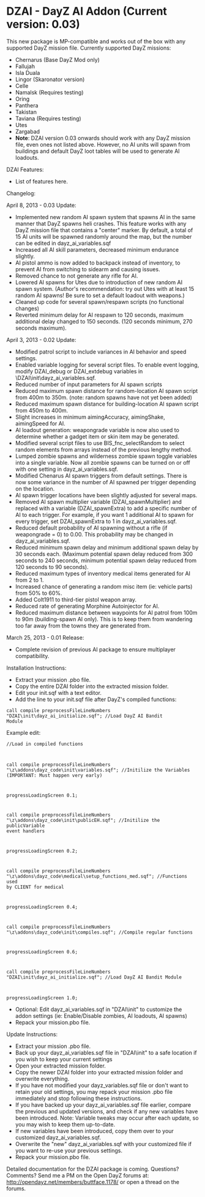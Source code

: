 DZAI - DayZ AI Addon (Current version: 0.03)
============


This new package is MP-compatible and works out of the box with any supported DayZ mission file. Currently supported DayZ missions:
- Chernarus (Base DayZ Mod only)
- Fallujah
- Isla Duala
- Lingor (Skaronator version)
- Celle
- Namalsk (Requires testing)
- Oring
- Panthera
- Takistan
- Taviana (Requires testing)
- Utes
- Zargabad
- <b>Note</b>: DZAI version 0.03 onwards should work with any DayZ mission file, even ones not listed above. However, no AI units will spawn from buildings and default DayZ loot tables will be used to generate AI loadouts.

DZAI Features:
- List of features here.


Changelog:

April 8, 2013 - 0.03 Update:
- Implemented new random AI spawn system that spawns AI in the same manner that DayZ spawns heli crashes. This feature works with any DayZ mission file that contains a "center" marker. By default, a total of 15 AI units will be spawned randomly around the map, but the number can be edited in dayz_ai_variables.sqf
- Increased all AI skill parameters, decreased minimum endurance slightly.
- AI pistol ammo is now added to backpack instead of inventory, to prevent AI from switching to sidearm and causing issues.
- Removed chance to not generate any rifle for AI.
- Lowered AI spawns for Utes due to introduction of new random AI spawn system. (Author's recommendation: try out Utes with at least 15 random AI spawns! Be sure to set a default loadout with weapons.)
- Cleaned up code for several spawn/respawn scripts (no functional changes)
- Reverted minimum delay for AI respawn to 120 seconds, maximum additional delay changed to 150 seconds. (120 seconds minimum, 270 seconds maximum).

April 3, 2013 - 0.02 Update:
- Modified patrol script to include variances in AI behavior and speed settings.
- Enabled variable logging for several script files. To enable event logging, modify DZAI_debug or DZAI_extdebug variables in \DZAI\init\dayz_ai_variables.sqf.
- Reduced number of input parameters for AI spawn scripts
- Reduced maximum spawn distance for random-location AI spawn script from 400m to 350m. (note: random spawns have not yet been added)
- Reduced maximum spawn distance for building-location AI spawn script from 450m to 400m.
- Slight increases in minimum aimingAccuracy, aimingShake, aimingSpeed for AI.
- AI loadout generation: weapongrade variable is now also used to determine whether a gadget item or skin item may be generated.
- Modified several script files to use BIS_fnc_selectRandom to select random elements from arrays instead of the previous lengthy method.
- Lumped zombie spawns and wilderness zombie spawn toggle variables into a single variable. Now all zombie spawns can be turned on or off with one setting in dayz_ai_variables.sqf.
- Modified Chenarus AI spawn triggers from default settings. There is now some variance in the number of AI spawned per trigger depending on the location.
- AI spawn trigger locations have been slightly adjusted for several maps.
- Removed AI spawn multiplier variable (DZAI_spawnMultiplier) and replaced with a variable (DZAI_spawnExtra) to add a specific number of AI to each trigger. For example, if you want 1 additional AI to spawn for every trigger, set DZAI_spawnExtra to 1 in dayz_ai_variables.sqf.
- Reduced default probability of AI spawning without a rifle (if weapongrade = 0) to 0.00. This probability may be changed in dayz_ai_variables.sqf.
- Reduced minimum spawn delay and minimum additional spawn delay by 30 seconds each. (Maximum potential spawn delay reduced from 300 seconds to 240 seconds, minimum potential spawn delay reduced from 120 seconds to 90 seconds).
- Reduced maximum types of inventory medical items generated for AI from 2 to 1.
- Increased chance of generating a random misc item (ie: vehicle parts) from 50% to 60%.
- Added Colt1911 to third-tier pistol weapon array.
- Reduced rate of generating Morphine Autoinjector for AI.
- Reduced maximum distance between waypoints for AI patrol from 100m to 90m (building-spawn AI only). This is to keep them from wandering too far away from the towns they are generated from.

March 25, 2013 - 0.01 Release:
- Complete revision of previous AI package to ensure multiplayer compatibility.

Installation Instructions:
- Extract your mission .pbo file.
- Copy the entire DZAI folder into the extracted mission folder.
- Edit your init.sqf with a text editor.
- Add the line to your init.sqf file after DayZ's compiled functions: 

<code>call compile preprocessFileLineNumbers "DZAI\init\dayz_ai_initialize.sqf";				//Load DayZ AI Bandit Module</code>

Example edit:

<code>//Load in compiled functions

call compile preprocessFileLineNumbers "\z\addons\dayz_code\init\variables.sqf";				//Initilize the Variables (IMPORTANT: Must happen very early)

progressLoadingScreen 0.1;

call compile preprocessFileLineNumbers "\z\addons\dayz_code\init\publicEH.sqf";				//Initilize the publicVariable event handlers

progressLoadingScreen 0.2;

call compile preprocessFileLineNumbers "\z\addons\dayz_code\medical\setup_functions_med.sqf";	//Functions used by CLIENT for medical

progressLoadingScreen 0.4;

call compile preprocessFileLineNumbers "\z\addons\dayz_code\init\compiles.sqf";				//Compile regular functions

progressLoadingScreen 0.6;

call compile preprocessFileLineNumbers "DZAI\init\dayz_ai_initialize.sqf";				//Load DayZ AI Bandit Module

progressLoadingScreen 1.0;</code>

- Optional: Edit dayz_ai_variables.sqf in "DZAI\init" to customize the addon settings (ie: Enable/Disable zombies, AI loadouts, AI spawns)
- Repack your mission.pbo file.

Update Instructions:
- Extract your mission .pbo file.
- Back up your dayz_ai_variables.sqf file in "DZAI\init" to a safe location if you wish to keep your current settings
- Open your extracted mission folder.
- Copy the newer DZAI folder into your extracted mission folder and overwrite everything.
- If you have not modified your dayz_variables.sqf file or don't want to retain your old settings, you may repack your mission .pbo file immediately and stop following these instructions.
- If you have backed up your dayz_ai_variables.sqf file earlier, compare the previous and updated versions, and check if any new variables have been introduced. Note: Variable tweaks may occur after each update, so you may wish to keep them up-to-date.
- If new variables have been introduced, copy them over to your customized dayz_ai_variables.sqf.
- Overwrite the "new" dayz_ai_variables.sqf with your customized file if you want to re-use your previous settings.
- Repack your mission.pbo file.

Detailed documentation for the DZAI package is coming. Questions? Comments? Send me a PM on the Open DayZ forums at: http://opendayz.net/members/buttface.1178/ or open a thread on the forums.